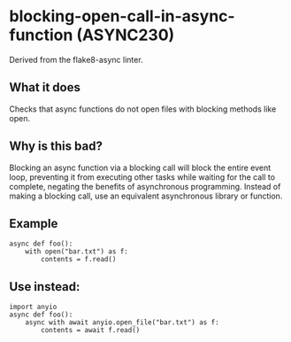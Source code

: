 # blocking-open-call-in-async-function (ASYNC230)
Derived from the flake8-async linter.
## What it does
Checks that async functions do not open files with blocking methods like open.
## Why is this bad?
Blocking an async function via a blocking call will block the entire
event loop, preventing it from executing other tasks while waiting for the
call to complete, negating the benefits of asynchronous programming.
Instead of making a blocking call, use an equivalent asynchronous library
or function.
## Example
```
async def foo():
    with open("bar.txt") as f:
        contents = f.read()
```
## Use instead:
```
import anyio
async def foo():
    async with await anyio.open_file("bar.txt") as f:
        contents = await f.read()
```